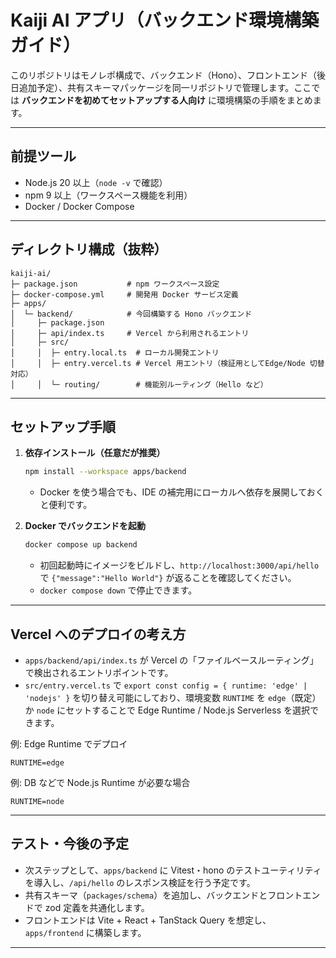 # Kaiji AI アプリ（バックエンド環境構築ガイド）

このリポジトリはモノレポ構成で、バックエンド（Hono）、フロントエンド（後日追加予定）、共有スキーマパッケージを同一リポジトリで管理します。ここでは **バックエンドを初めてセットアップする人向け** に環境構築の手順をまとめます。

---

## 前提ツール

- Node.js 20 以上（`node -v` で確認）
- npm 9 以上（ワークスペース機能を利用）
- Docker / Docker Compose

---

## ディレクトリ構成（抜粋）

```
kaiji-ai/
├─ package.json           # npm ワークスペース設定
├─ docker-compose.yml     # 開発用 Docker サービス定義
├─ apps/
│  └─ backend/            # 今回構築する Hono バックエンド
│     ├─ package.json
│     ├─ api/index.ts     # Vercel から利用されるエントリ
│     ├─ src/
│     │  ├─ entry.local.ts  # ローカル開発エントリ
│     │  ├─ entry.vercel.ts # Vercel 用エントリ（検証用としてEdge/Node 切替対応）
│     │  └─ routing/        # 機能別ルーティング（Hello など）
```

---

## セットアップ手順

1. **依存インストール（任意だが推奨）**

   ```bash
   npm install --workspace apps/backend
   ```

   - Docker を使う場合でも、IDE の補完用にローカルへ依存を展開しておくと便利です。

2. **Docker でバックエンドを起動**

   ```bash
   docker compose up backend
   ```

   - 初回起動時にイメージをビルドし、`http://localhost:3000/api/hello` で `{"message":"Hello World"}` が返ることを確認してください。
   - `docker compose down` で停止できます。

---

## Vercel へのデプロイの考え方

- `apps/backend/api/index.ts` が Vercel の「ファイルベースルーティング」で検出されるエントリポイントです。
- `src/entry.vercel.ts` で `export const config = { runtime: 'edge' | 'nodejs' }` を切り替え可能にしており、環境変数 `RUNTIME` を `edge`（既定）か `node` にセットすることで Edge Runtime / Node.js Serverless を選択できます。

例: Edge Runtime でデプロイ

```
RUNTIME=edge
```

例: DB などで Node.js Runtime が必要な場合

```
RUNTIME=node
```

---

## テスト・今後の予定

- 次ステップとして、`apps/backend` に Vitest・hono のテストユーティリティを導入し、`/api/hello` のレスポンス検証を行う予定です。
- 共有スキーマ（`packages/schema`）を追加し、バックエンドとフロントエンドで zod 定義を共通化します。
- フロントエンドは Vite + React + TanStack Query を想定し、`apps/frontend` に構築します。

---
